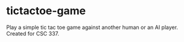 # tictactoe-game
Play a simple tic tac toe game against another human or an AI player.
Created for CSC 337.
